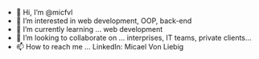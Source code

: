 - 👋 Hi, I’m @micfvl
- 👀 I’m interested in web development, OOP, back-end
- 🌱 I’m currently learning ... web development
- 💞️ I’m looking to collaborate on ... interprises, IT teams, private clients...
- 📫 How to reach me ... LinkedIn: Micael Von Liebig

<!---
micfvl/micfvl is a ✨ special ✨ repository because its `README.md` (this file) appears on your GitHub profile.
You can click the Preview link to take a look at your changes.
--->
